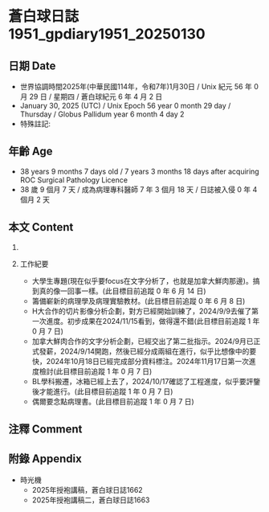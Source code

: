 [_metadata_:encoding]: - "utf-8"
[_metadata_:language]: - "zh-Hant-TW"
[_metadata_:fileformat]: - "markdown"
[_metadata_:MIME_type]: - "text/plain"
[_metadata_:markdown_version]: - "commonmark version 0.30"
[_metadata_:markdown_spec]: - "https://spec.commonmark.org/0.30/"

# 蒼白球日誌1951_gpdiary1951_20250130 #

## 日期 Date ##

* 世界協調時間2025年(中華民國114年，令和7年)1月30日 / Unix 紀元 56 年 0 月 29 日 / 星期四 / 蒼白球紀元 6 年 4 月 2 日
* January 30, 2025 (UTC) / Unix Epoch 56 year 0 month 29 day / Thursday / Globus Pallidum year 6 month 4 day 2
* 特殊註記:

## 年齡 Age ##

* 38 years 9 months 7 days old / 7 years 3 months 18 days after acquiring ROC Surgical Pathology Licence
* 38 歲 9 個月 7 天 / 成為病理專科醫師 7 年 3 個月 18 天 / 日誌被入侵 0 年 4 個月 2 天

## 本文 Content ##

1. 

2. 工作紀要

    - 大學生專題(現在似乎要focus在文字分析了，也就是加拿大鮮肉那邊)。搞到真的像一回事一樣。(此目標目前追蹤 0 年 6 月 14 日)
    - 籌備嶄新的病理學及病理實驗教材。(此目標目前追蹤 0 年 6 月 8 日)
    - H大合作的切片影像分析企劃，對方已經開始訓練了，2024/9/9去催了第一次進度。初步成果在2024/11/15看到，做得還不錯(此目標目前追蹤 1 年 0 月 7 日)
    - 加拿大鮮肉合作的文字分析企劃，已經交出了第二批指示。2024/9月已正式發薪，2024/9/14開跑，然後已經分成兩組在進行，似乎比想像中的要快，2024年10月18日已經完成部分資料標注。2024年11月17日第一次進度檢討(此目標目前追蹤 1 年 0 月 7 日)
    - BL學科搬遷，冰箱已經上去了，2024/10/17確認了工程進度，似乎要評鑒後才能進行。(此目標目前追蹤 1 年 0 月 7 日)
    - 偶爾要念點病理書。(此目標目前追蹤 1 年 0 月 7 日)

## 注釋 Comment ##


## 附錄 Appendix ##

* 時光機
    - 2025年授袍講稿，蒼白球日誌1662
    - 2025年授袍講稿二，蒼白球日誌1663
